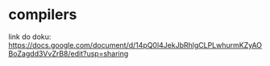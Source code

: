 # compilers

link do doku: 
https://docs.google.com/document/d/14pQ0l4JekJbRhlgCLPLwhurmKZyAOBoZagdd3VvZrB8/edit?usp=sharing
